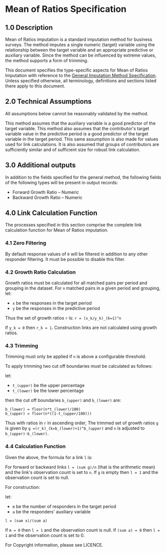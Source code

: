 # Mean of Ratios Specification

## 1.0 Description

Mean of Ratios imputation is a standard imputation method for business
surveys. The method imputes a single numeric (target) variable using the
relationship between the target variable and an appropriate predictive or
auxiliary variable. Since the method can be influenced by extreme values,
the method supports a form of trimming.

This document specifies the type-specific aspects  for Mean of Ratios
Imputation with reference to the
[General Imputation Method Specification](../general/technical_specification.md).
Unless specified otherwise, all terminology, definitions and sections listed
there apply to this document.

## 2.0 Technical Assumptions

All assumptions below cannot be reasonably validated by the method.

This method assumes that the auxiliary variable is a good predictor of the
target variable. This method also assumes that the contributor's target
variable value in the predictive period is a good predictor of the target
variable in the target period. This same assumption is also made for values
used for link calculations. It is also assumed that groups of contributors
are sufficiently similar and of sufficient size for robust link calculation.

## 3.0 Additional outputs

In addition to the fields specified for the general method, the following
fields of the following types will be present in output records:

* Forward Growth Ratio – Numeric
* Backward Growth Ratio – Numeric

## 4.0 Link Calculation Function

The processes specified in this section comprise the complete link
calculation function for Mean of Ratios imputation.

### 4.1 Zero Filtering

By default response values of `0` will be filtered in addition to any other
responder filtering. It must be possible to disable this filter.

### 4.2 Growth Ratio Calculation

Growth ratios must be calculated for all matched pairs per period and
grouping in the dataset. For `n` matched pairs in a given period and
grouping, let:

* `x` be the responses in the target period
* `y` be the responses in the predictive period

Thus the set of growth ratios `r` is:
`r = (x_k/y_k)_(k=1)^n`

If `y_k = 0` then `r_k = 1`.
Construction links are not calculated using growth ratios.

### 4.3 Trimming

Trimming must only be applied if `n` is above a configurable threshold.

To apply trimming two cut off boundaries must be calculated as follows:

let:

* `t_(upper)` be the upper percentage
* `t_(lower)` be the lower percentage

then the cut off boundaries `b_(upper)` and `b_(lower)` are:

```asciimath
b_(lower) = floor(n*t_(lower)/100)
b_(upper) = floor(n*((1-t_(upper/100)))
```

Thus with ratios in `r` in ascending order, The trimmed set of growth ratios
`g` is given by `g =(r_k)_(k=b_(lower)+1)^b_(upper)` and `n` is adjusted
to `b_(upper)-b_(lower)`.

### 4.4 Calculation Function

Given the above, the formula for a link `l` is:

For forward or backward links `l = (sum g)/n` (that is the
arithmetic mean) and the link's observation count is set to `n`. If `g` is
empty then `l = 1` and the observation count is set to null.

For construction:

let:

* `m` be the number of responders in the target period
* `a` be the responders' auxiliary variable

`l = (sum x)/(sum a)`

If `m = 0` then `l = 1` and the observation count is null. If
`(sum a) = 0` then `l = 1` and the observation count is set to 0.

For Copyright information, please see LICENCE.
